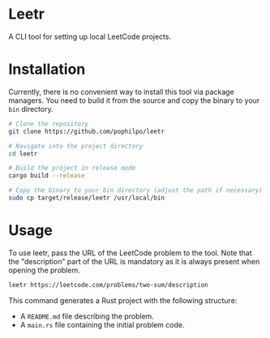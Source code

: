 # Leetr

A CLI tool for setting up local LeetCode projects.

# Installation
Currently, there is no convenient way to install this tool via package managers. You need to build it from the source and copy the binary to your `bin` directory.

```sh
# Clone the repository
git clone https://github.com/pophilpo/leetr

# Navigate into the project directory
cd leetr

# Build the project in release mode
cargo build --release

# Copy the binary to your bin directory (adjust the path if necessary)
sudo cp target/release/leetr /usr/local/bin
```

# Usage

To use leetr, pass the URL of the LeetCode problem to the tool. Note that the "description" part of the URL is mandatory as it is always present when opening the problem.
```sh
leetr https://leetcode.com/problems/two-sum/description
```
This command generates a Rust project with the following structure:
- A `README.md` file describing the problem.
- A `main.rs` file containing the initial problem code.

